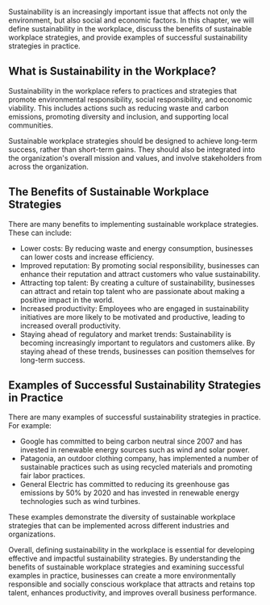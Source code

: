 
Sustainability is an increasingly important issue that affects not only the environment, but also social and economic factors. In this chapter, we will define sustainability in the workplace, discuss the benefits of sustainable workplace strategies, and provide examples of successful sustainability strategies in practice.

What is Sustainability in the Workplace?
----------------------------------------

Sustainability in the workplace refers to practices and strategies that promote environmental responsibility, social responsibility, and economic viability. This includes actions such as reducing waste and carbon emissions, promoting diversity and inclusion, and supporting local communities.

Sustainable workplace strategies should be designed to achieve long-term success, rather than short-term gains. They should also be integrated into the organization's overall mission and values, and involve stakeholders from across the organization.

The Benefits of Sustainable Workplace Strategies
------------------------------------------------

There are many benefits to implementing sustainable workplace strategies. These can include:

* Lower costs: By reducing waste and energy consumption, businesses can lower costs and increase efficiency.
* Improved reputation: By promoting social responsibility, businesses can enhance their reputation and attract customers who value sustainability.
* Attracting top talent: By creating a culture of sustainability, businesses can attract and retain top talent who are passionate about making a positive impact in the world.
* Increased productivity: Employees who are engaged in sustainability initiatives are more likely to be motivated and productive, leading to increased overall productivity.
* Staying ahead of regulatory and market trends: Sustainability is becoming increasingly important to regulators and customers alike. By staying ahead of these trends, businesses can position themselves for long-term success.

Examples of Successful Sustainability Strategies in Practice
------------------------------------------------------------

There are many examples of successful sustainability strategies in practice. For example:

* Google has committed to being carbon neutral since 2007 and has invested in renewable energy sources such as wind and solar power.
* Patagonia, an outdoor clothing company, has implemented a number of sustainable practices such as using recycled materials and promoting fair labor practices.
* General Electric has committed to reducing its greenhouse gas emissions by 50% by 2020 and has invested in renewable energy technologies such as wind turbines.

These examples demonstrate the diversity of sustainable workplace strategies that can be implemented across different industries and organizations.

Overall, defining sustainability in the workplace is essential for developing effective and impactful sustainability strategies. By understanding the benefits of sustainable workplace strategies and examining successful examples in practice, businesses can create a more environmentally responsible and socially conscious workplace that attracts and retains top talent, enhances productivity, and improves overall business performance.
